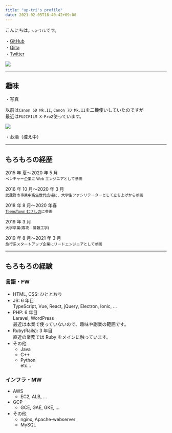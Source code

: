 ```yaml
---
title: "up-tri's profile"
date: 2021-02-05T18:40:42+09:00
---
```


こんにちは。`up-tri`です。

・[GitHub](https://github.com/up-tri)  
・[Qiita](https://qiita.com/up-tri)  
・[Twitter](https://twitter.com/up_tri_)

![](/images/brand/icon.jpg)

---

## 趣味

・写真

以前は`Canon 6D Mk.II`, `Canon 7D Mk.II`を二機使いしていたのですが  
最近は`FUJIFILM X-Pro2`使っています。

![](/images/nemophila.jpg)

・お酒（控え中）

---

## もろもろの経歴

<i class="fas fa-map-marker-alt"></i> 2015 年 夏〜2020 年 5 月  
<small>ベンチャー企業に Web エンジニアとして参画</small>

<i class="fas fa-map-marker-alt"></i> 2016 年 10 月〜2020 年 3 月  
<small>武蔵野市事業[中高生世代広場](http://www.city.musashino.lg.jp/kurashi_guide/shisetsu_jigyo/1019662.html)に、大学生ファシリテーターとして立ち上げから参画</small>

<i class="fas fa-map-marker-alt"></i> 2018 年 8 月〜2020 年春  
<small>[TeensTown むさしの](http://teens-town.main.jp/)に参画</small>

<i class="fas fa-map-marker-alt"></i> 2019 年 3 月  
<small>大学卒業(専攻：情報工学)</small>

<i class="fas fa-map-marker-alt"></i> 2019 年 8 月〜2021 年 3 月  
<small>旅行系スタートアップ企業にリードエンジニアとして参画</small>

---

## もろもろの経験

### 言語・FW

- HTML, CSS: ひととおり
- JS: 6 年目  
  TypeScript, Vue, React, jQuery, Electron, Ionic, ...
- PHP: 6 年目  
  Laravel, WordPress  
  最近は本業で使っていないので、趣味や副業の範囲です。
- Ruby(Rails): 3 年目  
  直近の業務では Ruby をメインに触っています。
- その他
  - Java
  - C++
  - Python  
    etc...

### インフラ・MW

- AWS
  - EC2, ALB, ...
- GCP
  - GCE, GAE, GKE, ...
- その他
  - nginx, Apache-webserver
  - MySQL
